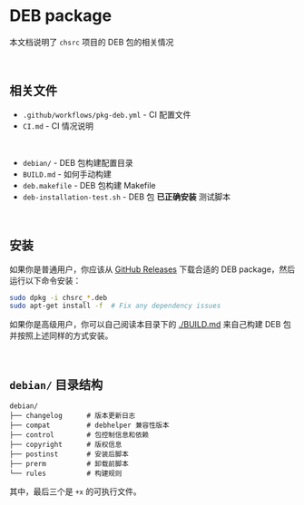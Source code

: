 <!-- -----------------------------------------------------------
 ! SPDX-License-Identifier: GFDL-1.3-or-later
 ! -------------------------------------------------------------
 ! Doc Type      : Markdown
 ! Doc Name      : README.md
 ! Doc Authors   : sanchuanhehe <wyihe5520@gmail.com>
 !               |  Aoran Zeng  <ccmywish@qq.com>
 ! Contributors  :   Nil Null   <nil@null.org>
 !               |
 ! Created On    : <2025-06-14>
 ! Last Modified : <2025-06-15>
 ! ---------------------------------------------------------- -->

# DEB package

本文档说明了 `chsrc` 项目的 DEB 包的相关情况

<br>

## 相关文件

- `.github/workflows/pkg-deb.yml` - CI 配置文件
- `CI.md` - CI 情况说明

<wbr>

- `debian/` - DEB 包构建配置目录
- `BUILD.md` - 如何手动构建
- `deb.makefile` - DEB 包构建 Makefile
- `deb-installation-test.sh` - DEB 包 **已正确安装** 测试脚本

<br>


## 安装

如果你是普通用户，你应该从 [GitHub Releases](https://github.com/RubyMetric/chsrc/releases) 下载合适的 DEB package，然后运行以下命令安装：

```bash
sudo dpkg -i chsrc_*.deb
sudo apt-get install -f  # Fix any dependency issues
```

如果你是高级用户，你可以自己阅读本目录下的 [./BUILD.md](./BUILD.md) 来自己构建 DEB 包并按照上述同样的方式安装。

<br>


## `debian/` 目录结构

```
debian/
├── changelog      # 版本更新日志
├── compat         # debhelper 兼容性版本
├── control        # 包控制信息和依赖
├── copyright      # 版权信息
├── postinst       # 安装后脚本
├── prerm          # 卸载前脚本
└── rules          # 构建规则
```

其中，最后三个是 `+x` 的可执行文件。

<br>
